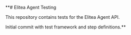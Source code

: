 **# Elitea Agent Testing

This repository contains tests for the Elitea Agent API.

Initial commit with test framework and step definitions.**
